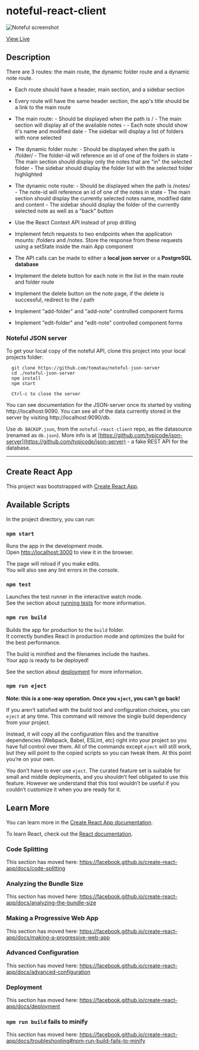# noteful-react-client

![Noteful screenshot](https://github.com/asktami/react-router-context-noteful/blob/master/noteful.png 'Noteful')

[View Live](https://asktami.github.io/react-router-context-noteful/)

## Description

There are 3 routes: the main route, the dynamic folder route and a dynamic note route.

- Each route should have a header, main section, and a sidebar section

- Every route will have the same header section, the app's title should be a link to the main route

- The main route: - Should be displayed when the path is / - The main section will display all of the available notes - - Each note should show it's name and modified date - The sidebar will display a list of folders with none selected

- The dynamic folder route: - Should be displayed when the path is /folder/<with-a-folder-id-here> - The folder-id will reference an id of one of the folders in state - The main section should display only the notes that are "in" the selected folder - The sidebar should display the folder list with the selected folder highlighted

- The dynamic note route: - Should be displayed when the path is /notes/<with-a-note-id-here> - The note-id will reference an id of one of the notes in state - The main section should display the currently selected notes name, modified date and content - The sidebar should display the folder of the currently selected note as well as a "back" button

- Use the React Context API instead of prop drilling

- Implement fetch requests to two endpoints when the application mounts: /folders and /notes. Store the response from these requests using a setState inside the main App component

- The API calls can be made to either a **local json server** or a **PostgreSQL database**

- Implement the delete button for each note in the list in the main route and folder route

- Implement the delete button on the note page, if the delete is successful, redirect to the / path

- Implement "add-folder" and "add-note" controlled component forms

- Implement "edit-folder" and "edit-note" controlled component forms

### Noteful JSON server

To get your local copy of the noteful API, clone this project into your local projects folder:

      git clone https://github.com/tomatau/noteful-json-server
      cd ./noteful-json-server
      npm install
      npm start

      Ctrl-c to close the server

You can see documentation for the JSON-server once its started by visiting http://localhost:9090.
You can see all of the data currently stored in the server by visiting http://localhost:9090/db.

Use `db BACKUP.json`, from the `noteful-react-client` repo, as the datasource (renamed as `db.json`). More info is at [https://github.com/typicode/json-server](https://github.com/typicode/json-server) - a fake REST API for the database.

---

## Create React App

This project was bootstrapped with [Create React App](https://github.com/facebook/create-react-app).

## Available Scripts

In the project directory, you can run:

### `npm start`

Runs the app in the development mode.<br>
Open [http://localhost:3000](http://localhost:3000) to view it in the browser.

The page will reload if you make edits.<br>
You will also see any lint errors in the console.

### `npm test`

Launches the test runner in the interactive watch mode.<br>
See the section about [running tests](https://facebook.github.io/create-react-app/docs/running-tests) for more information.

### `npm run build`

Builds the app for production to the `build` folder.<br>
It correctly bundles React in production mode and optimizes the build for the best performance.

The build is minified and the filenames include the hashes.<br>
Your app is ready to be deployed!

See the section about [deployment](https://facebook.github.io/create-react-app/docs/deployment) for more information.

### `npm run eject`

**Note: this is a one-way operation. Once you `eject`, you can’t go back!**

If you aren’t satisfied with the build tool and configuration choices, you can `eject` at any time. This command will remove the single build dependency from your project.

Instead, it will copy all the configuration files and the transitive dependencies (Webpack, Babel, ESLint, etc) right into your project so you have full control over them. All of the commands except `eject` will still work, but they will point to the copied scripts so you can tweak them. At this point you’re on your own.

You don’t have to ever use `eject`. The curated feature set is suitable for small and middle deployments, and you shouldn’t feel obligated to use this feature. However we understand that this tool wouldn’t be useful if you couldn’t customize it when you are ready for it.

## Learn More

You can learn more in the [Create React App documentation](https://facebook.github.io/create-react-app/docs/getting-started).

To learn React, check out the [React documentation](https://reactjs.org/).

### Code Splitting

This section has moved here: https://facebook.github.io/create-react-app/docs/code-splitting

### Analyzing the Bundle Size

This section has moved here: https://facebook.github.io/create-react-app/docs/analyzing-the-bundle-size

### Making a Progressive Web App

This section has moved here: https://facebook.github.io/create-react-app/docs/making-a-progressive-web-app

### Advanced Configuration

This section has moved here: https://facebook.github.io/create-react-app/docs/advanced-configuration

### Deployment

This section has moved here: https://facebook.github.io/create-react-app/docs/deployment

### `npm run build` fails to minify

This section has moved here: https://facebook.github.io/create-react-app/docs/troubleshooting#npm-run-build-fails-to-minify
